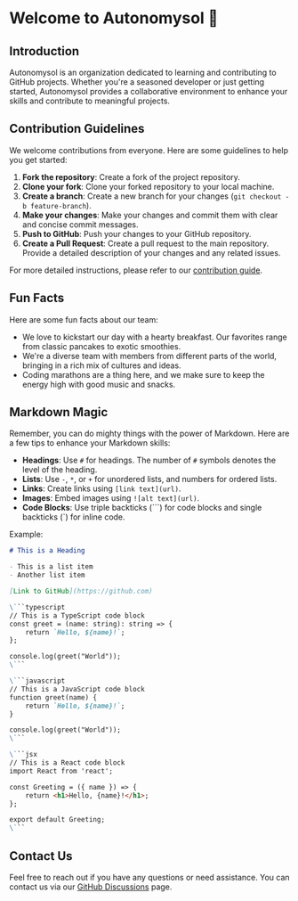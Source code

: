 # Welcome to Autonomysol 👋

## Introduction
Autonomysol is an organization dedicated to learning and contributing to GitHub projects. Whether you're a seasoned developer or just getting started, Autonomysol provides a collaborative environment to enhance your skills and contribute to meaningful projects.

## Contribution Guidelines
We welcome contributions from everyone. Here are some guidelines to help you get started:

1. **Fork the repository**: Create a fork of the project repository.
2. **Clone your fork**: Clone your forked repository to your local machine.
3. **Create a branch**: Create a new branch for your changes (`git checkout -b feature-branch`).
4. **Make your changes**: Make your changes and commit them with clear and concise commit messages.
5. **Push to GitHub**: Push your changes to your GitHub repository.
6. **Create a Pull Request**: Create a pull request to the main repository. Provide a detailed description of your changes and any related issues.

For more detailed instructions, please refer to our [contribution guide](CONTRIBUTING.md).

## Fun Facts
Here are some fun facts about our team:
- We love to kickstart our day with a hearty breakfast. Our favorites range from classic pancakes to exotic smoothies.
- We're a diverse team with members from different parts of the world, bringing in a rich mix of cultures and ideas.
- Coding marathons are a thing here, and we make sure to keep the energy high with good music and snacks.

## Markdown Magic
Remember, you can do mighty things with the power of Markdown. Here are a few tips to enhance your Markdown skills:

- **Headings**: Use `#` for headings. The number of `#` symbols denotes the level of the heading.
- **Lists**: Use `-`, `*`, or `+` for unordered lists, and numbers for ordered lists.
- **Links**: Create links using `[link text](url)`.
- **Images**: Embed images using `![alt text](url)`.
- **Code Blocks**: Use triple backticks (\`\`\`) for code blocks and single backticks (\`) for inline code.

Example:
```markdown
# This is a Heading

- This is a list item
- Another list item

[Link to GitHub](https://github.com)

\```typescript
// This is a TypeScript code block
const greet = (name: string): string => {
    return `Hello, ${name}!`;
};

console.log(greet("World"));
\```

\```javascript
// This is a JavaScript code block
function greet(name) {
    return `Hello, ${name}!`;
}

console.log(greet("World"));
\```

\```jsx
// This is a React code block
import React from 'react';

const Greeting = ({ name }) => {
    return <h1>Hello, {name}!</h1>;
};

export default Greeting;
\```
```

## Contact Us
Feel free to reach out if you have any questions or need assistance. You can contact us via our [GitHub Discussions](https://github.com/orgs/autonomysol-learn-github/discussions) page.
